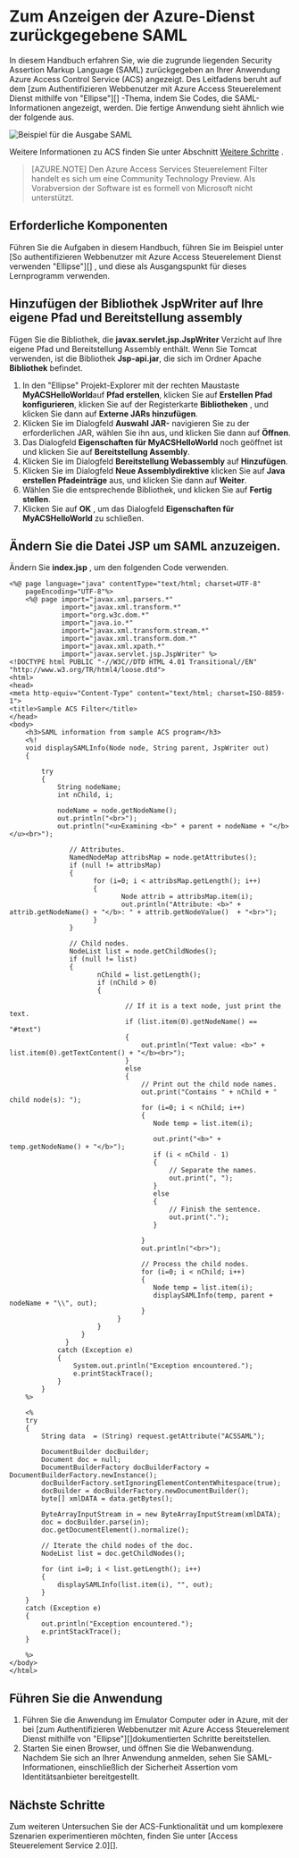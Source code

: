 <properties
    pageTitle="Anzeigen der Steuerelement-Dienst (Java) zurückgegebene SAML"
    description="Erfahren Sie, wie die Access-Dienstleistung in Java-Clientanwendungen auf Azure gehostet zurückgegebene SAML anzeigen."
    services="active-directory" 
    documentationCenter="java"
    authors="rmcmurray"
    manager="wpickett"
    editor="" />

<tags
    ms.service="active-directory"
    ms.workload="identity"
    ms.tgt_pltfrm="na"
    ms.devlang="Java"
    ms.topic="article"
    ms.date="08/11/2016" 
    ms.author="robmcm" />

# <a name="how-to-view-saml-returned-by-the-azure-access-control-service"></a>Zum Anzeigen der Azure-Dienst zurückgegebene SAML

In diesem Handbuch erfahren Sie, wie die zugrunde liegenden Security Assertion Markup Language (SAML) zurückgegeben an Ihrer Anwendung Azure Access Control Service (ACS) angezeigt. Des Leitfadens beruht auf dem [zum Authentifizieren Webbenutzer mit Azure Access Steuerelement Dienst mithilfe von "Ellipse"][] -Thema, indem Sie Codes, die SAML-Informationen angezeigt, werden. Die fertige Anwendung sieht ähnlich wie der folgende aus.

![Beispiel für die Ausgabe SAML][saml_output]

Weitere Informationen zu ACS finden Sie unter Abschnitt [Weitere Schritte](#next_steps) .

> [AZURE.NOTE]
> Den Azure Access Services Steuerelement Filter handelt es sich um eine Community Technology Preview. Als Vorabversion der Software ist es formell von Microsoft nicht unterstützt.

## <a name="prerequisites"></a>Erforderliche Komponenten

Führen Sie die Aufgaben in diesem Handbuch, führen Sie im Beispiel unter [So authentifizieren Webbenutzer mit Azure Access Steuerelement Dienst verwenden "Ellipse"][] , und diese als Ausgangspunkt für dieses Lernprogramm verwenden.

## <a name="add-the-jspwriter-library-to-your-build-path-and-deployment-assembly"></a>Hinzufügen der Bibliothek JspWriter auf Ihre eigene Pfad und Bereitstellung assembly

Fügen Sie die Bibliothek, die **javax.servlet.jsp.JspWriter** Verzicht auf Ihre eigene Pfad und Bereitstellung Assembly enthält. Wenn Sie Tomcat verwenden, ist die Bibliothek **Jsp-api.jar**, die sich im Ordner Apache **Bibliothek** befindet.

1. In den "Ellipse" Projekt-Explorer mit der rechten Maustaste **MyACSHelloWorld**auf **Pfad erstellen**, klicken Sie auf **Erstellen Pfad konfigurieren**, klicken Sie auf der Registerkarte **Bibliotheken** , und klicken Sie dann auf **Externe JARs hinzufügen**.
2. Klicken Sie im Dialogfeld **Auswahl JAR-** navigieren Sie zu der erforderlichen JAR, wählen Sie ihn aus, und klicken Sie dann auf **Öffnen**.
3. Das Dialogfeld **Eigenschaften für MyACSHelloWorld** noch geöffnet ist und klicken Sie auf **Bereitstellung Assembly**.
4. Klicken Sie im Dialogfeld **Bereitstellung Webassembly** auf **Hinzufügen**.
5. Klicken Sie im Dialogfeld **Neue Assemblydirektive** klicken Sie auf **Java erstellen Pfadeinträge** aus, und klicken Sie dann auf **Weiter**.
6. Wählen Sie die entsprechende Bibliothek, und klicken Sie auf **Fertig stellen**.
7. Klicken Sie auf **OK** , um das Dialogfeld **Eigenschaften für MyACSHelloWorld** zu schließen.

## <a name="modify-the-jsp-file-to-display-saml"></a>Ändern Sie die Datei JSP um SAML anzuzeigen.

Ändern Sie **index.jsp** , um den folgenden Code verwenden.

    <%@ page language="java" contentType="text/html; charset=UTF-8"
        pageEncoding="UTF-8"%>
        <%@ page import="javax.xml.parsers.*"
                 import="javax.xml.transform.*"
                 import="org.w3c.dom.*"
                 import="java.io.*"
                 import="javax.xml.transform.stream.*"
                 import="javax.xml.transform.dom.*"
                 import="javax.xml.xpath.*"
                 import="javax.servlet.jsp.JspWriter" %>
    <!DOCTYPE html PUBLIC "-//W3C//DTD HTML 4.01 Transitional//EN" "http://www.w3.org/TR/html4/loose.dtd">
    <html>
    <head>
    <meta http-equiv="Content-Type" content="text/html; charset=ISO-8859-1">
    <title>Sample ACS Filter</title>
    </head>
    <body>
        <h3>SAML information from sample ACS program</h3>
        <%!
        void displaySAMLInfo(Node node, String parent, JspWriter out)
        {
        
            try
            {
                String nodeName;
                int nChild, i;
                
                nodeName = node.getNodeName();
                out.println("<br>");
                out.println("<u>Examining <b>" + parent + nodeName + "</b></u><br>");
                   
                   // Attributes.
                   NamedNodeMap attribsMap = node.getAttributes();
                   if (null != attribsMap)
                   {
                         for (i=0; i < attribsMap.getLength(); i++)
                         {
                                Node attrib = attribsMap.item(i);
                                out.println("Attribute: <b>" + attrib.getNodeName() + "</b>: " + attrib.getNodeValue()  + "<br>");
                         }
                   }
                   
                   // Child nodes.
                   NodeList list = node.getChildNodes();
                   if (null != list)
                   {
                          nChild = list.getLength();
                          if (nChild > 0)
                          {                    
    
                                 // If it is a text node, just print the text.
                                 if (list.item(0).getNodeName() == "#text")
                                 {
                                     out.println("Text value: <b>" + list.item(0).getTextContent() + "</b><br>");
                                 }
                                 else
                                 {
                                     // Print out the child node names.
                                     out.print("Contains " + nChild + " child node(s): ");   
                                     for (i=0; i < nChild; i++)
                                     {
                                        Node temp = list.item(i);
                                        
                                        out.print("<b>" + temp.getNodeName() + "</b>");
                                        if (i < nChild - 1)
                                        {
                                            // Separate the names.
                                            out.print(", ");
                                        }
                                        else
                                        {
                                            // Finish the sentence.
                                            out.print(".");
                                        }
                                            
                                     }
                                     out.println("<br>");
                                     
                                     // Process the child nodes.
                                     for (i=0; i < nChild; i++)
                                     {
                                        Node temp = list.item(i);
                                        displaySAMLInfo(temp, parent + nodeName + "\\", out);
                                     }
                               }
                          }
                      }
                  }
                catch (Exception e)
                {
                    System.out.println("Exception encountered.");
                    e.printStackTrace();            
                }
            }
        %>
    
        <%
        try 
        {
            String data  = (String) request.getAttribute("ACSSAML");
            
            DocumentBuilder docBuilder;
            Document doc = null;
            DocumentBuilderFactory docBuilderFactory = DocumentBuilderFactory.newInstance();
            docBuilderFactory.setIgnoringElementContentWhitespace(true);
            docBuilder = docBuilderFactory.newDocumentBuilder();
            byte[] xmlDATA = data.getBytes();
            
            ByteArrayInputStream in = new ByteArrayInputStream(xmlDATA); 
            doc = docBuilder.parse(in);
            doc.getDocumentElement().normalize();
            
            // Iterate the child nodes of the doc.
            NodeList list = doc.getChildNodes();
    
            for (int i=0; i < list.getLength(); i++)
            {
                displaySAMLInfo(list.item(i), "", out);
            }
        }
        catch (Exception e) 
        {
            out.println("Exception encountered.");
            e.printStackTrace();
        }
        
        %>
    </body>
    </html>

## <a name="run-the-application"></a>Führen Sie die Anwendung

1. Führen Sie die Anwendung im Emulator Computer oder in Azure, mit der bei [zum Authentifizieren Webbenutzer mit Azure Access Steuerelement Dienst mithilfe von "Ellipse"][]dokumentierten Schritte bereitstellen.
2. Starten Sie einen Browser, und öffnen Sie die Webanwendung. Nachdem Sie sich an Ihrer Anwendung anmelden, sehen Sie SAML-Informationen, einschließlich der Sicherheit Assertion vom Identitätsanbieter bereitgestellt.

## <a name="next-steps"></a>Nächste Schritte

Zum weiteren Untersuchen Sie der ACS-Funktionalität und um komplexere Szenarien experimentieren möchten, finden Sie unter [Access Steuerelement Service 2.0][].

[Prerequisites]: #pre
[Modify the JSP file to display SAML]: #modify_jsp
[Add the JspWriter library to your build path and deployment assembly]: #add_library
[Run the application]: #run_application
[Next steps]: #next_steps
[Access Control Service 2.0]: http://go.microsoft.com/fwlink/?LinkID=212360
[So Web Benutzerauthentifizierung mit Azure Access Control Service "Ellipse" verwenden]: ../active-directory-java-authenticate-users-access-control-eclipse
[saml_output]: ./media/active-directory-java-view-saml-returned-by-access-control/SAML_Output.png
 